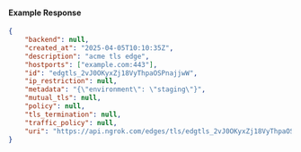 <!-- Code generated for API Clients. DO NOT EDIT. -->

#### Example Response

```json
{
	"backend": null,
	"created_at": "2025-04-05T10:10:35Z",
	"description": "acme tls edge",
	"hostports": ["example.com:443"],
	"id": "edgtls_2vJ0OKyxZj18VyThpaOSPnajjwW",
	"ip_restriction": null,
	"metadata": "{\"environment\": \"staging\"}",
	"mutual_tls": null,
	"policy": null,
	"tls_termination": null,
	"traffic_policy": null,
	"uri": "https://api.ngrok.com/edges/tls/edgtls_2vJ0OKyxZj18VyThpaOSPnajjwW"
}
```
